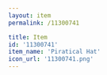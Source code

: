 ```yaml
---
layout: item
permalink: /11300741

title: Item
id: '11300741'
item_name: 'Piratical Hat'
icon_url: '11300741.png'
---
```

